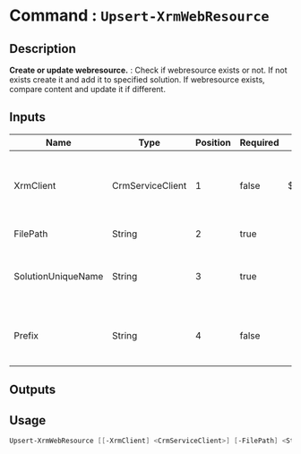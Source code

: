 ﻿# Command : `Upsert-XrmWebResource` 

## Description

**Create or update webresource.** : Check if webresource exists or not. If not exists create it and add it to specified solution.
If webresource exists, compare content and update it if different.

## Inputs

Name|Type|Position|Required|Default|Description
----|----|--------|--------|-------|-----------
XrmClient|CrmServiceClient|1|false|$Global:XrmClient|Xrm connector initialized to target instance. Use latest one by default. (CrmServiceClient)
FilePath|String|2|true||Local webresource file path.
SolutionUniqueName|String|3|true||Microsoft Dataverse solution unique name where to add new webressource.
Prefix|String|4|false||Publisher customization prefix for newly created webresource.

## Outputs

## Usage

```Powershell 
Upsert-XrmWebResource [[-XrmClient] <CrmServiceClient>] [-FilePath] <String> [-SolutionUniqueName] <String> [[-Prefix] <String>] [<CommonParameters>]
``` 


